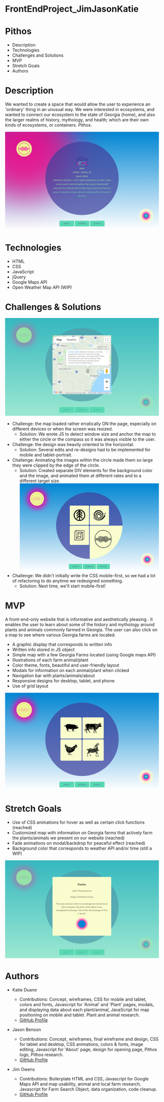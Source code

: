 # FrontEndProject_JimJasonKatie

# Pithos

* Description
* Technologies
* Challenges and Solutions
* MVP
* Stretch Goals
* Authors

# Description
We wanted to create a space that would allow the user to experience an 'ordinary' thing in an unusual way. We were interested in ecosystems, and wanted to connect our ecosystem to the state of Georgia (home), and also the larger realms of history, mythology, and health; which are their own kinds of ecosystems, or containers. <i>Pithos</i>.

![pithos image](_screenshots/desktopgradient2.png)

# Technologies
- HTML
- CSS
- JavaScript
- jQuery
- Google Maps API
- Open Weather Map API (WIP)

# Challenges & Solutions

![pithos image](_screenshots/desktopmap3.png)
- Challenge: the map loaded rather erratically ON the page, especially on different devices or when the screen was resized.
    - Solution: We wrote JS to detect window size and anchor the map to either the circle or the compass so it was always visible to the user.
- Challenge: the design was heavily oriented to the horizontal. 
    - Solution: Several edits and re-designs had to be implemented for mobile and tablet-portrait.
- Challenge: Animating the images within the circle made them so large they were clipped by the edge of the circle.
    - Solution: Created separate DIV elements for the background color and the image, and animated them at different rates and to a different target size.
    ![pithos image](_screenshots/desktopabout.png)
- Challenge: We didn't initially write the CSS mobile-first, so we had a lot of refactoring to do anytime we redesigned something.
    - Solution: Next time, we'll start mobile-first!

# MVP
A front-end-only website that is informative and aesthetically pleasing . It enables the user to learn about some of the history and mythology around plants and animals commonly farmed in Georgia. The user can also click on a map to see where various Georgia farms are located. 
- A graphic display that corresponds to written info
- Written info stored in JS object
- Simple map with a few Georgia Farms located (using Google maps API)
- Illustrations of each farm animal/plant
- Color theme, fonts, beautiful and user-friendly layout
- Modals for information on each animal/plant when clicked
- Navigation bar with plants/animals/about
- Responsive designs for desktop, tablet, and phone
- Use of grid layout

![pithos image](_screenshots/desktopanimals.png)

# Stretch Goals
- Use of CSS animations for hover as well as certain click functions (reached)
- Customized map with information on Georgia farms that actively farm the plants/animals we present on our website (reached)
- Fade animations on modal/backdrop for peaceful effect (reached)
- Background color that corresponds to weather API and/or time (still a WIP)

![pithos image](_screenshots/desktopmodal4.png)

# Authors
- Katie Duane
  - Contributions: Concept, wireframes, CSS for mobile and tablet, colors and fonts, Javascript for 'Animal' and 'Plant' pages, modals, and displaying data about each plant/animal, JavaScript for map positioning on mobile and tablet. Plant and animal research.
  - [GitHub Profile](https://github.com/katiejduane)

- Jason Benson
  - Contributions: Concept, wireframes, final wireframe and design, CSS for tablet and desktop, CSS animations, colors & fonts, image editing, Javascript for 'About' page, design for opening page, Pithos logo, Pithos research.
  - [GitHub Profile](https://github.com/jasonpbenson)
  
- Jim Owens
  - Contributions: Boilerplate HTML and CSS, Javascript for Google Maps API and map usability, animal and local farm research, Javascript for Farm Search Object, data organization, code cleanup.
  - [GitHub Profile](http://github.com/jimboowens)

  